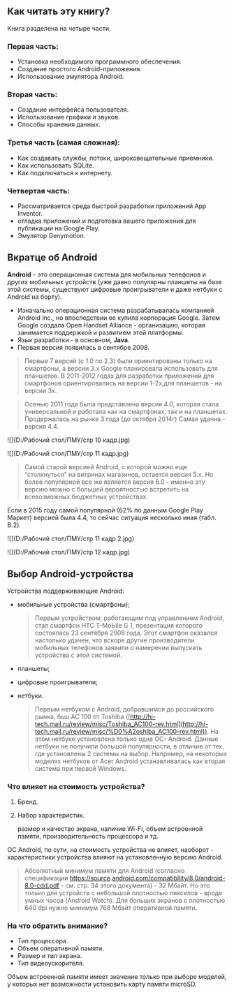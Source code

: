 ## Как читать эту книгу?

Книга разделена на четыре части.

### Первая часть:

- Установка необходимого программного обеспечения.
- Создание простого Android-приложения.
- Использование эмулятора Android.

### Вторая часть:

- Создание интерфейса пользователя.
- Использование графики и звуков.
- Способы хранения данных.

### Третья часть (самая сложная):

- Как создавать службы, потоки, широковещательные приемники.
- Как использовать SQLite.
- Как подключаться к интернету.

### Четвертая часть:

- Рассматривается среда быстрой разработки приложений Арр lnventor.
- отладка приложений и подготовка вашего приложения для публикации на Google Рlау.
- Эмулятор Genymotion.

## Вкратце об Android

**Android** - это операционная система для мобильных телефонов и других мобильных устройств (уже давно популярны планшеты на базе этой системы, существуют цифровые проигрыватели и даже нетбуки с Android на борту).

- Изначально операционная система разрабатывалась компанией Android lnc., но впоследствии ее купила корпорация Google. Затем Google создала Ореп Handset Alliance - организацию, которая занимается поддержкой и развитием этой платформы.
- Язык разработки - в основном, **Java**.
- Первая версия появилась в сентябре 2008.

> Первые 7 версий (с 1.0 по 2.3) были ориентированы только на смартфоны, а версии 3.х Google планировала использовать для планшетов. В 2011-2012 годах для разработки приложений для смартфонов ориентировались на версии 1-2х,для планшетов - на версии 3х.
>

> Осенью 2011 года бьmа представлена версия 4.0, которая стала универсальной и работала как на смартфонах,
так и на планшетах. Продержалась на рынке 3 года (до октября 2014г) Самая удачна - версия 4.4.
>
  ![](D:/Рабочий стол/ПМУ/стр 10 кадр.jpg)

  ![](D:/Рабочий стол/ПМУ/стр 11 кадр.jpg)

  > Самой старой версией Android, с которой можно еще “столкнуться” на витринах магазинов, остается версия 5.х. Но более популярной все же является версия 6.0 - именно эту версию можно с большей вероятностью встретить на всевозможных бюджетных устройствах.
  >

  Если в 2015 году самой популярной (62% по данным Google Play Маркет) версией была 4.4, то сейчас ситуация несколько иная (табл. В.2).

  ![](D:/Рабочий стол/ПМУ/стр 11 кадр 2.jpg)

  ![](D:/Рабочий стол/ПМУ/стр 12 кадр.jpg)


## Выбор Android-ycтpoйcтвa

Устройства поддерживающие Android:

- мобильные устройства (смартфоны);

  > Первым устройством, работающим под управлением Android, стал смартфон НТС T-MoЬile G 1, презентация которого состоялась 23 сентября 2008 года. Эгот смартфон оказался настолько удачен, что вскоре другие производители мобильных телефонов заявили о намерении выпускать устройства с этой системой.
>
- планшеты;
- цифровые проигрыватели;
- нетбуки.

  > Первым нетбуком с Android, добравшимся до российского рынка, бьш АС 100 от Toshiba ([http://hi-tech.mail.ru/review/misc/Тoshiba_AC100-rev.html](http://hi-tech.mail.ru/review/misc/%D0%A2oshiba_AC100-rev.html)). На этом нетбуке установлена только одна ОС- Android. Данные нетбуки не получили большой популярности, в отличие от тех, где установлены 2 системы на выбор. Например, на некоторых моделях нетбуков от Acer Android устанавливалась как вторая система при первой Windows.
>

### Что влияет на стоимость устройства?

1. Бренд.
2. Набор характеристик.

   размер и качество экрана, наличие Wi-Fi, объем встроенной памяти, производительность процессора и тд.


ОС Android, по сути, на стоимость устройства не влияет, наоборот - характеристики устройства влияют на установленную версию Android.

> Абсолютный минимум памяти для Android (согласно спецификации [https://source](https://source/).[android.com/compatibllity/8.0/android-8.0-cdd.pdf](http://android.com/compatibllity/8.0/android-8.0-cdd.pdf) - см. стр. 34 этого документа) - 32 Мбайт. Но это только для устройств с небольшой плотностью пикселов - вроде умных часов (Android Watch).
Для больших экранов с плотностью 640 dpi нужно минимум 768 Мбайт оперативной памяти.
>

### На что обратить внимание?

- Тип процессора.
- Объем оперативной памяти.
- Размер и тип экрана.
- Тип видеоускорителя.

Объем встроенной памяти имеет значение только при выборе моделей, у которых нет возможности установить карту памяти microSD.